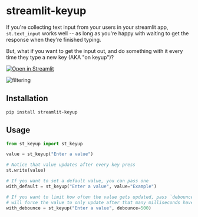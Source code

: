 # streamlit-keyup

If you're collecting text input from your users in your streamlit app, `st.text_input` works well -- as long as you're happy with
waiting to get the response when they're finished typing.

But, what if you want to get the input out, and do something with it every time they type a new key (AKA "on keyup")?

[![Open in Streamlit](https://static.streamlit.io/badges/streamlit_badge_black_white.svg)](https://key-up.streamlitapp.com)

![filtering](https://user-images.githubusercontent.com/4040678/186792601-a9e921e8-3051-45a0-80d6-e1673cf8ae37.gif)

## Installation


`pip install streamlit-keyup`

## Usage

```python
from st_keyup import st_keyup

value = st_keyup("Enter a value")

# Notice that value updates after every key press
st.write(value)

# If you want to set a default value, you can pass one
with_default = st_keyup("Enter a value", value="Example")

# If you want to limit how often the value gets updated, pass `debounce` value, which
# will force the value to only update after that many milliseconds have passed
with_debounce = st_keyup("Enter a value", debounce=500)
```
